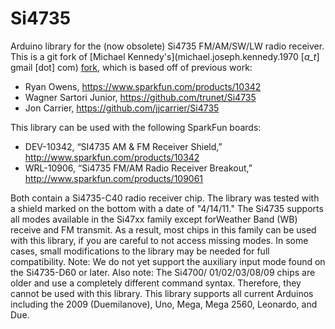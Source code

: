 # Si4735
Arduino library for the (now obsolete) Si4735 FM/AM/SW/LW radio receiver.  This is a git fork of [Michael Kennedy's](michael.joseph.kennedy.1970 [_a_t_] gmail [dot] com) [fork](https://sourceforge.net/projects/arduino-si4735/files/), which is based off of previous work:

* Ryan Owens, https://www.sparkfun.com/products/10342
* Wagner Sartori Junior, https://github.com/trunet/Si4735
* Jon Carrier, https://github.com/jjcarrier/Si4735

This library can be used with the following SparkFun boards:

* DEV-10342, “SI4735 AM & FM Receiver Shield,” http://www.sparkfun.com/products/10342
* WRL-10906, “Si4735 FM/AM Radio Receiver Breakout,” http://www.sparkfun.com/products/109061

Both contain a Si4735-C40 radio receiver chip. The library was tested with a shield marked on the bottom with a date of "4/14/11."
The Si4735 supports all modes available in the Si47xx family except forWeather Band (WB) receive and FM transmit. As a result, most chips in this family can be used with this library, if you are careful to not access missing modes. In some cases, small modifications to the library may be needed for full compatibility. Note: We do not yet support the auxiliary input mode found on the Si4735-D60 or later. Also note: The Si4700/ 01/02/03/08/09 chips are older and use a completely different command syntax. Therefore, they cannot be
used with this library. This library supports all current Arduinos including the 2009 (Duemilanove), Uno, Mega, Mega 2560,
Leonardo, and Due.
